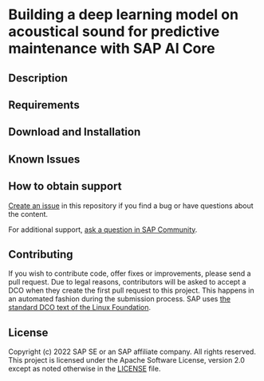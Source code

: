 # Building a deep learning model on acoustical sound for predictive maintenance with SAP AI Core
<!--- Register repository https://api.reuse.software/register, then add REUSE badge:
[![REUSE status](https://api.reuse.software/badge/github.com/SAP-samples/REPO-NAME)](https://api.reuse.software/info/github.com/SAP-samples/REPO-NAME)
-->

## Description

## Requirements

## Download and Installation

## Known Issues

## How to obtain support
[Create an issue](https://github.com/SAP-samples/<repository-name>/issues) in this repository if you find a bug or have questions about the content.
 
For additional support, [ask a question in SAP Community](https://answers.sap.com/questions/ask.html).

## Contributing
If you wish to contribute code, offer fixes or improvements, please send a pull request. Due to legal reasons, contributors will be asked to accept a DCO when they create the first pull request to this project. This happens in an automated fashion during the submission process. SAP uses [the standard DCO text of the Linux Foundation](https://developercertificate.org/).

## License
Copyright (c) 2022 SAP SE or an SAP affiliate company. All rights reserved. This project is licensed under the Apache Software License, version 2.0 except as noted otherwise in the [LICENSE](LICENSES/Apache-2.0.txt) file.
